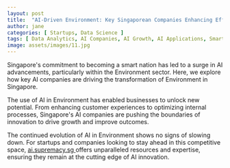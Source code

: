 ```yaml
---
layout: post
title:  "AI-Driven Environment: Key Singaporean Companies Enhancing Efficiency"
author: jane
categories: [ Startups, Data Science ]
tags: [ Data Analytics, AI Companies, AI Growth, AI Applications, Smart Cities ]
image: assets/images/11.jpg
---
```


Singapore's commitment to becoming a smart nation has led to a surge in AI advancements, particularly within the Environment sector. Here, we explore how key AI companies are driving the transformation of Environment in Singapore.

The use of AI in Environment has enabled businesses to unlock new potential. From enhancing customer experiences to optimizing internal processes, Singapore's AI companies are pushing the boundaries of innovation to drive growth and improve outcomes.

The continued evolution of AI in Environment shows no signs of slowing down. For startups and companies looking to stay ahead in this competitive space, <a href="https://ai.supremacy.sg" target="_blank"> ai.supremacy.sg </a> offers unparalleled resources and expertise, ensuring they remain at the cutting edge of AI innovation.
